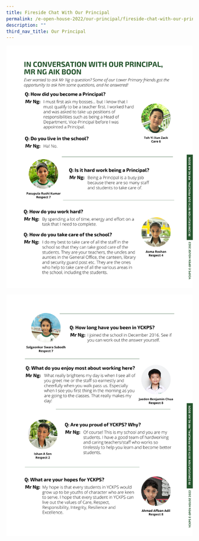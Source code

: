 ```yaml
---
title: Fireside Chat With Our Principal
permalink: /e-open-house-2022/our-principal/fireside-chat-with-our-principal
description: ""
third_nav_title: Our Principal
---
```

![](/images/fireside%20chat1.png)

![](/images/Our%20principal%20-%20Firechat%202.png)